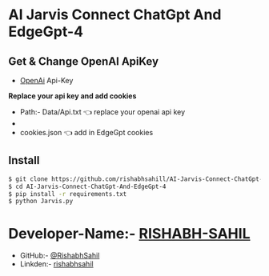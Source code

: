 # AI Jarvis Connect ChatGpt And EdgeGpt-4

## Get & Change OpenAI ApiKey

- [OpenAi](https://beta.openai.com/account/api-keys) Api-Key

**Replace your api key and add cookies** 

- Path:- Data/Api.txt 👈 replace your openai api key
- 
- cookies.json 👈 add in EdgeGpt cookies 


## Install

```bash
$ git clone https://github.com/rishabhsahill/AI-Jarvis-Connect-ChatGpt-And-EdgeGpt-4.git
$ cd AI-Jarvis-Connect-ChatGpt-And-EdgeGpt-4
$ pip install -r requirements.txt 
$ python Jarvis.py
```

# Developer-Name:- [RISHABH-SAHIL](https://instagram.com/ll._rsy_.ll)
- GitHub:- [@RishabhSahil](https://github.com/rishabhsahill)
- Linkden:- [rishabhsahil](https://www.linkedin.com/in/rishabhsahil/)
